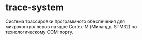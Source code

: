 # trace-system
Система трассировки программного обеспечения для микроконтроллеров на ядре Cortex-M (Миландр, STM32) по технологическому COM-порту.
